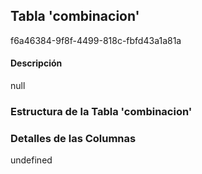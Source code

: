 
## Tabla 'combinacion'
f6a46384-9f8f-4499-818c-fbfd43a1a81a
#### Descripción

null

### Estructura de la Tabla 'combinacion'




### Detalles de las Columnas
undefined

